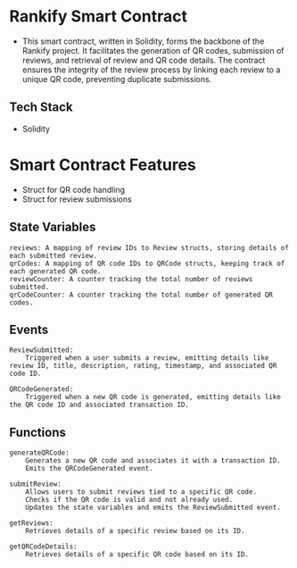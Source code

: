 # Rankify Smart Contract

- This smart contract, written in Solidity, forms the backbone of the Rankify project. It facilitates the generation of QR codes, submission of reviews,  and retrieval of review and QR code details. The contract ensures the integrity of the review process by linking each review to a unique QR code, preventing duplicate submissions.

## Tech Stack

- Solidity

# Smart Contract Features

- Struct for QR code handling
- Struct for review submissions

## State Variables

    reviews: A mapping of review IDs to Review structs, storing details of each submitted review.
    qrCodes: A mapping of QR code IDs to QRCode structs, keeping track of each generated QR code.
    reviewCounter: A counter tracking the total number of reviews submitted.
    qrCodeCounter: A counter tracking the total number of generated QR codes.

## Events

    ReviewSubmitted:
        Triggered when a user submits a review, emitting details like review ID, title, description, rating, timestamp, and associated QR code ID.

    QRCodeGenerated:
        Triggered when a new QR code is generated, emitting details like the QR code ID and associated transaction ID.

## Functions

    generateQRCode:
        Generates a new QR code and associates it with a transaction ID.
        Emits the QRCodeGenerated event.

    submitReview:
        Allows users to submit reviews tied to a specific QR code.
        Checks if the QR code is valid and not already used.
        Updates the state variables and emits the ReviewSubmitted event.

    getReviews:
        Retrieves details of a specific review based on its ID.

    getQRCodeDetails:
        Retrieves details of a specific QR code based on its ID.

